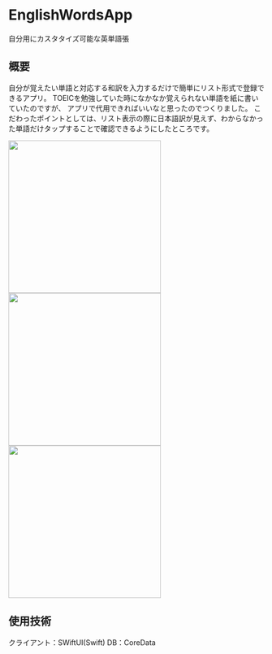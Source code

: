 # EnglishWordsApp
自分用にカスタタイズ可能な英単語張

## 概要
自分が覚えたい単語と対応する和訳を入力するだけで簡単にリスト形式で登録できるアプリ。
TOEICを勉強していた時になかなか覚えられない単語を紙に書いていたのですが、
アプリで代用できればいいなと思ったのでつくりました。
こだわったポイントとしては、リスト表示の際に日本語訳が見えず、わからなかった単語だけタップすることで確認できるようにしたところです。


<img src="https://user-images.githubusercontent.com/72590721/163557404-420687c3-5d9f-4303-ac47-ce105926e07f.png" width="300"> <img src="https://user-images.githubusercontent.com/72590721/163557415-f82424fd-a546-49b1-a6ee-673d3b711a2a.png" width="300"> <img src="https://user-images.githubusercontent.com/72590721/163557419-2b8b9359-37cb-4186-804e-b0fac70c2a33.png" width="300">


## 使用技術
クライアント：SWiftUI(Swift)
DB：CoreData

